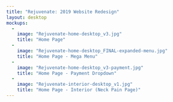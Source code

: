 ```yaml
---
title: "Rejuvenate: 2019 Website Redesign"
layout: desktop
mockups:
  -
    image: "Rejuvenate-home-desktop_v3.jpg"
    title: "Home Page"
  -
    image: "Rejuvenate-home-desktop_FINAL-expanded-menu.jpg"
    title: "Home Page - Mega Menu"
  -
    image: "Rejuvenate-home-desktop_v3-payment.jpg"
    title: "Home Page - Payment Dropdown"
  -
    image: "Rejuvenate-interior-desktop_v1.jpg"
    title: "Home Page - Interior (Neck Pain Page)"
---
```

